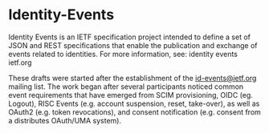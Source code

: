 # Identity-Events
Identity Events is an IETF specification project intended to define a set of JSON and REST specifications that enable 
the publication and exchange of events related to identities. For more information, see:  identity events ietf.org

These drafts were started after the establishment of the id-events@ietf.org mailing list. The work began after 
several participants noticed common event requirements that have emerged from SCIM provisioning, OIDC (eg. Logout),
RISC Events (e.g. account suspension, reset, take-over), as well as OAuth2 (e.g. token revocations), and consent 
notification (e.g. consent from a distributes OAuth/UMA system).

